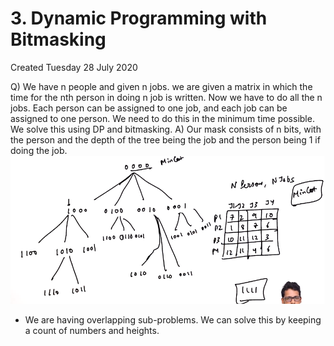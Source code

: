 # 3. Dynamic Programming with Bitmasking

Created Tuesday 28 July 2020

Q) We have n people and given n jobs. we are given a matrix in which the time for the nth person in doing n job is written. Now we have to do all the n jobs. Each person can be assigned to one job, and each job can be assigned to one person. We need to do this in the minimum time possible. We solve this using DP and bitmasking.
A) Our mask consists of n bits, with the person and the depth of the tree being the job and the person being 1 if doing the job.
![](/assets/3._Dynamic_Programming_with_Bitmasking-image-1.png)

- We are having overlapping sub-problems. We can solve this by keeping a count of numbers and heights.
